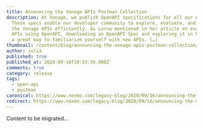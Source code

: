 ```yaml
---
title: Announcing the Vonage APIs Postman Collection
description: At Vonage, we publish OpenAPI specifications for all our APIs.
  These specs enable our developer community to explore, evaluate, and integrate
  the Vonage APIs efficiently. As Lorna mentioned in her article on evaluating
  APIs using OpenAPI, downloading an OpenAPI Spec and exploring it in Postman is
  a great way to familiarize yourself with new APIs. […]
thumbnail: /content/blog/announcing-the-vonage-apis-postman-collection/Blog_Postman_1200x600.png
author: julia
published: true
published_at: 2020-09-16T10:53:56.000Z
comments: true
category: release
tags:
  - open-api
  - postman
canonical: https://www.nexmo.com/legacy-blog/2020/09/16/announcing-the-vonage-apis-postman-collection
redirect: https://www.nexmo.com/legacy-blog/2020/09/16/announcing-the-vonage-apis-postman-collection
---
```


Content to be migrated...
